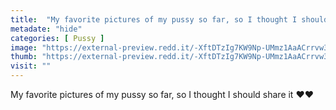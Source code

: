 ```yaml
---
title:  "My favorite pictures of my pussy so far, so I thought I should share it ❤❤"
metadate: "hide"
categories: [ Pussy ]
image: "https://external-preview.redd.it/-XftDTzIg7KW9Np-UMmz1AaACrrvw3wV3QVDVnG0qEg.jpg?auto=webp&s=ca9e7c87955723899259167c29d59ed64fa134a9"
thumb: "https://external-preview.redd.it/-XftDTzIg7KW9Np-UMmz1AaACrrvw3wV3QVDVnG0qEg.jpg?width=1080&crop=smart&auto=webp&s=ff1c1e01f107879d5988a5e36cacd18bf35cd09c"
visit: ""
---
```

My favorite pictures of my pussy so far, so I thought I should share it ❤❤
